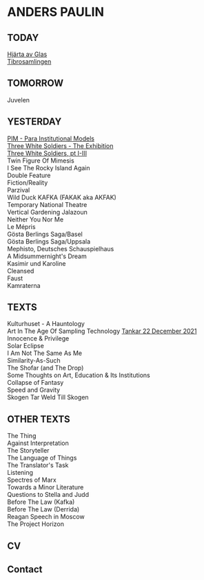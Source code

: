 # ANDERS PAULIN

## TODAY
[Hjärta av Glas](/hjarta.md)  
[Tibrosamlingen](/tibro.md)    

## TOMORROW
Juvelen  

## YESTERDAY
[PIM - Para Institutional Models](/pim.md)  
[Three White Soldiers - The Exhibition](threewhitesoldiers.md)  
[Three White Soldiers, pt I-III](threewhitesoldiers.ptI-III.md)  
Twin Figure Of Mimesis  
I See The Rocky Island Again  
Double Feature  
Fiction/Reality  
Parzival  
Wild Duck
KAFKA (FAKAK aka AKFAK)  
Temporary National Theatre  
Vertical Gardening Jalazoun  
Neither You Nor Me  
Le Mépris  
Gösta Berlings Saga/Basel  
Gösta Berlings Saga/Uppsala  
Mephisto, Deutsches Schauspielhaus  
A Midsummernight's Dream  
Kasimir und Karoline  
Cleansed  
Faust  
Kamraterna  

## TEXTS
Kulturhuset - A Hauntology  
Art In The Age Of Sampling Technology
[Tankar 22 December 2021](/tankar.md)  
Innocence & Privilege  
Solar Eclipse  
I Am Not The Same As Me  
Similarity-As-Such  
The Shofar (and The Drop)  
Some Thoughts on Art, Education & Its Institutions  
Collapse of Fantasy  
Speed and Gravity  
Skogen Tar Weld Till Skogen  

## OTHER TEXTS
The Thing  
Against Interpretation  
The Storyteller  
The Language of Things  
The Translator's Task  
Listening  
Spectres of Marx  
Towards a Minor Literature  
Questions to Stella and Judd  
Before The Law (Kafka)  
Before The Law (Derrida)  
Reagan Speech in Moscow  
The Project Horizon  

## CV

## Contact
